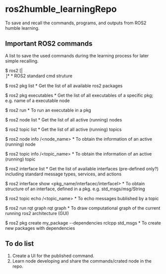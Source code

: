 # ros2humble_learningRepo
To save and recall the commands, programs, and outputs from ROS2 humble learning. 
## Important ROS2 commands
A list to save the used commands during the learning process for later simple recalling.

$ ros2 <command> <verb> [<params>|<option>]*
    * ROS2 standard cmd struture

$ ros2 pkg list
    * Get the list of all available ros2 packages

$ ros2 pkg executables <pkg-name>
    * Get the list of all executables of a specific pkg; e.g. name of a executable node

$ ros2 run <pkg-name> <executable>
    * To run an executable in a pkg

$ ros2 node list
    * Get the list of all active (running) nodes

$ ros2 topic list
    * Get the list of all active (running) topics

$ ros2 node info /<node_name>
    * To obtain the information of an active (running) node

$ ros2 topic info /<topic_name>
    * To obtain the information of an active (running) topic

$ ros2 interface list
    * Get the list of available interfaces (pre-defined only?) including standard message types, services, and actions

$ ros2 interface show <pkg_name/interfacec/interfaceI>
    * To obtain structure of an interface, defined in a pkg.
    e.g. std_msgs/msg/String

$ ros2 topic echo /<topic_name>
    * To echo messages bublished by a topic

$ ros2 run rqt graph rqt graph
    * To draw computational graph of the current running ros2 architecture (GUI)

$ ros2 pkg create my_package --dependencies rclcpp std_msgs 
    * To create new packages with dependencies



## To do list
1. Create a UI for the published command.
2. Learn node developing and share the commands/crated node in the repo.

